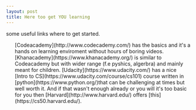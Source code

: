 ```yaml
---
layout: post
title: Here too get YOU learning
---
```


some useful links where to get started.
<ul> [Codeacademy](http://www.codecademy.com/) has the basics and it's a hands on learning enviroment without hours of boring videos. 
[Khanacademy](https://www.khanacademy.org/) is similar to Codeacademy but with wider range (f.e pyshics, algerbra) and mainly meant for children.
[Udacity](https://www.udacity.com/) has a nice [Intro to CS](https://www.udacity.com/course/cs101) course written in [python](https://www.python.org/)that can be challenging at times but well worth it.
And if that wasn't enough already or you will it's too basic for you then [Harvard](http://www.harvard.edu/) offers [this](https://cs50.harvard.edu/).
</ul>

